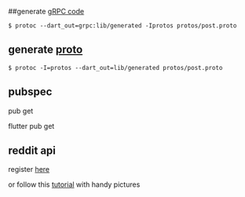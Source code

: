 ##generate [gRPC code](https://grpc.io/docs/quickstart/dart/)

`$ protoc --dart_out=grpc:lib/generated -Iprotos protos/post.proto`

## generate [proto](https://developers.google.com/protocol-buffers/docs/darttutorial)

`$ protoc -I=protos --dart_out=lib/generated protos/post.proto`

## pubspec
pub get

flutter pub get

## reddit api

register [here](https://docs.google.com/forms/d/e/1FAIpQLSezNdDNK1-P8mspSbmtC2r86Ee9ZRbC66u929cG2GX0T9UMyw/viewform)

or follow this [tutorial](http://www.storybench.org/how-to-scrape-reddit-with-python/) with handy pictures
